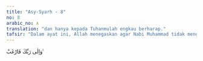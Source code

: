 ```yaml
---
title: "Asy-Syarh - 8"
no: 8
arabic_no: ٨
translation: "dan hanya kepada Tuhanmulah engkau berharap."
tafsir: "Dalam ayat ini, Allah menegaskan agar Nabi Muhammad tidak mengharapkan pahala dari hasil amal perbuatannya, akan tetapi hanya menuntut keridaan Allah semata. Karena Dia-lah sebenarnya yang dituju dalam amal ibadah dan pada-Nyalah tempat merendahkan diri."
---
```

وَاِلٰى رَبِّكَ فَارْغَبْ ࣖ